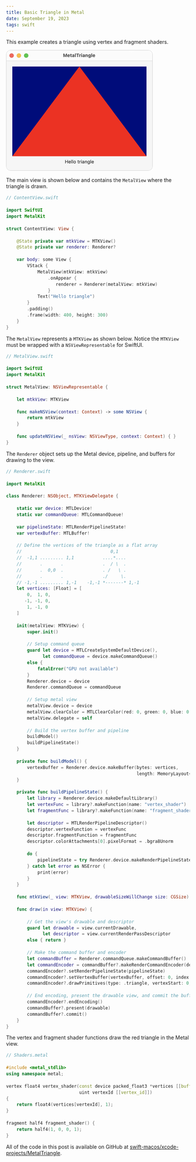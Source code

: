 ```yaml
---
title: Basic Triangle in Metal
date: September 19, 2023
tags: swift
---
```


This example creates a triangle using vertex and fragment shaders.

<img src="../../assets/images/metal-triangle.png" style="max-width:400px;border:1px solid lightgrey;border-radius:12px;" alt="metal triangle">

The main view is shown below and contains the `MetalView` where the triangle is drawn.

```swift
// ContentView.swift

import SwiftUI
import MetalKit

struct ContentView: View {

    @State private var mtkView = MTKView()
    @State private var renderer: Renderer?

    var body: some View {
        VStack {
            MetalView(mtkView: mtkView)
                .onAppear {
                   renderer = Renderer(metalView: mtkView)
                }
            Text("Hello triangle")
        }
        .padding()
        .frame(width: 400, height: 300)
    }
}
```

The `MetalView` represents a `MTKView` as shown below. Notice the `MTKView` must be wrapped with a `NSViewRepresentable` for SwiftUI.

```swift
// MetalView.swift

import SwiftUI
import MetalKit

struct MetalView: NSViewRepresentable {

    let mtkView: MTKView

    func makeNSView(context: Context) -> some NSView {
        return mtkView
    }

    func updateNSView(_ nsView: NSViewType, context: Context) { }
}
```

The `Renderer` object sets up the Metal device, pipeline, and buffers for drawing to the view.

```swift
// Renderer.swift

import MetalKit

class Renderer: NSObject, MTKViewDelegate {

    static var device: MTLDevice!
    static var commandQueue: MTLCommandQueue!

    var pipelineState: MTLRenderPipelineState!
    var vertexBuffer: MTLBuffer!

    // Define the vertices of the triangle as a flat array
    //                                  0,1
    //  -1,1 ......... 1,1           ....*....
    //       .       .               .  / \  .
    //       .  0,0  .               . /   \ .
    //       .       .               ./     \.
    // -1,-1 ......... 1,-1    -1,-1 *-------* 1,-1
    let vertices: [Float] = [
        0,  1, 0,
       -1, -1, 0,
        1, -1, 0
    ]

    init(metalView: MTKView) {
        super.init()

        // Setup command queue
        guard let device = MTLCreateSystemDefaultDevice(),
              let commandQueue = device.makeCommandQueue()
        else {
            fatalError("GPU not available")
        }
        Renderer.device = device
        Renderer.commandQueue = commandQueue

        // Setup metal view
        metalView.device = device
        metalView.clearColor = MTLClearColor(red: 0, green: 0, blue: 0.5, alpha: 1)
        metalView.delegate = self

        // Build the vertex buffer and pipeline
        buildModel()
        buildPipelineState()
    }

    private func buildModel() {
        vertexBuffer = Renderer.device.makeBuffer(bytes: vertices,
                                                  length: MemoryLayout<Float>.size * vertices.count)
    }

    private func buildPipelineState() {
        let library = Renderer.device.makeDefaultLibrary()
        let vertexFunc = library?.makeFunction(name: "vertex_shader")
        let fragmentFunc = library?.makeFunction(name: "fragment_shader")

        let descriptor = MTLRenderPipelineDescriptor()
        descriptor.vertexFunction = vertexFunc
        descriptor.fragmentFunction = fragmentFunc
        descriptor.colorAttachments[0].pixelFormat = .bgra8Unorm

        do {
            pipelineState = try Renderer.device.makeRenderPipelineState(descriptor: descriptor)
        } catch let error as NSError {
            print(error)
        }
    }

    func mtkView(_ view: MTKView, drawableSizeWillChange size: CGSize) { }

    func draw(in view: MTKView) {

        // Get the view's drawable and descriptor
        guard let drawable = view.currentDrawable,
              let descriptor = view.currentRenderPassDescriptor
        else { return }

        // Make the command buffer and encoder
        let commandBuffer = Renderer.commandQueue.makeCommandBuffer()
        let commandEncoder = commandBuffer?.makeRenderCommandEncoder(descriptor: descriptor)
        commandEncoder?.setRenderPipelineState(pipelineState)
        commandEncoder?.setVertexBuffer(vertexBuffer, offset: 0, index: 0)
        commandEncoder?.drawPrimitives(type: .triangle, vertexStart: 0, vertexCount: vertices.count)

        // End encoding, present the drawable view, and commit the buffer
        commandEncoder?.endEncoding()
        commandBuffer?.present(drawable)
        commandBuffer?.commit()
    }
}
```

The vertex and fragment shader functions draw the red triangle in the Metal view.

```cpp
// Shaders.metal

#include <metal_stdlib>
using namespace metal;

vertex float4 vertex_shader(const device packed_float3 *vertices [[buffer(0)]],
                            uint vertexId [[vertex_id]])
{
    return float4(vertices[vertexId], 1);
}

fragment half4 fragment_shader() {
    return half4(1, 0, 0, 1);
}
```

All of the code in this post is available on GitHub at [swift-macos/xcode-projects/MetalTriangle](https://github.com/wigging/swift-macos).

